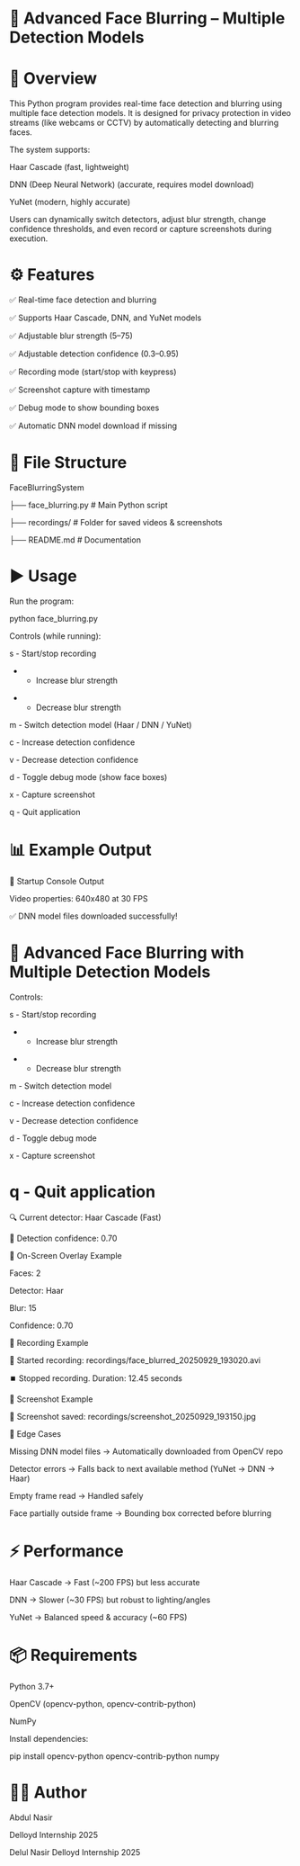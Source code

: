 # 🎥 Advanced Face Blurring – Multiple Detection Models

# 📌 Overview

This Python program provides real-time face detection and blurring using multiple face detection models.
It is designed for privacy protection in video streams (like webcams or CCTV) by automatically detecting and blurring faces.

The system supports:

Haar Cascade (fast, lightweight)

DNN (Deep Neural Network) (accurate, requires model download)

YuNet (modern, highly accurate)

Users can dynamically switch detectors, adjust blur strength, change confidence thresholds, and even record or capture screenshots during execution.

# ⚙️ Features

✅ Real-time face detection and blurring

✅ Supports Haar Cascade, DNN, and YuNet models

✅ Adjustable blur strength (5–75)

✅ Adjustable detection confidence (0.3–0.95)

✅ Recording mode (start/stop with keypress)

✅ Screenshot capture with timestamp

✅ Debug mode to show bounding boxes

✅ Automatic DNN model download if missing

# 📂 File Structure

FaceBlurringSystem
 
 ├── face_blurring.py        # Main Python script
 
 ├── recordings/             # Folder for saved videos & screenshots
 
 ├── README.md               # Documentation


# ▶️ Usage

Run the program:

python face_blurring.py


Controls (while running):

s - Start/stop recording  

+ - Increase blur strength  

- - Decrease blur strength  

m - Switch detection model (Haar / DNN / YuNet)  

c - Increase detection confidence  

v - Decrease detection confidence  

d - Toggle debug mode (show face boxes)  

x - Capture screenshot  

q - Quit application  


# 📊 Example Output

🔹 Startup Console Output

Video properties: 640x480 at 30 FPS

✅ DNN model files downloaded successfully!

🎯 Advanced Face Blurring with Multiple Detection Models
============================================================
Controls:

s - Start/stop recording

+ - Increase blur strength

- - Decrease blur strength

m - Switch detection model

c - Increase detection confidence

v - Decrease detection confidence

d - Toggle debug mode

x - Capture screenshot

q - Quit application
============================================================
🔍 Current detector: Haar Cascade (Fast)

🎯 Detection confidence: 0.70


🔹 On-Screen Overlay Example

Faces: 2

Detector: Haar

Blur: 15

Confidence: 0.70


🔹 Recording Example

🎥 Started recording: recordings/face_blurred_20250929_193020.avi

⏹️ Stopped recording. Duration: 12.45 seconds


🔹 Screenshot Example

📸 Screenshot saved: recordings/screenshot_20250929_193150.jpg


🧪 Edge Cases

Missing DNN model files → Automatically downloaded from OpenCV repo

Detector errors → Falls back to next available method (YuNet → DNN → Haar)

Empty frame read → Handled safely

Face partially outside frame → Bounding box corrected before blurring

# ⚡ Performance

Haar Cascade → Fast (~200 FPS) but less accurate

DNN → Slower (~30 FPS) but robust to lighting/angles

YuNet → Balanced speed & accuracy (~60 FPS)

# 📦 Requirements

Python 3.7+

OpenCV (opencv-python, opencv-contrib-python)

NumPy

Install dependencies:

pip install opencv-python opencv-contrib-python numpy


# 👨‍💻 Author

Abdul Nasir

Delloyd Internship 2025

Delul Nasir
Delloyd Internship 2025
